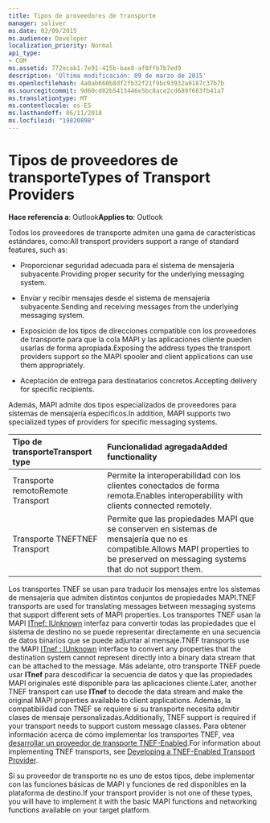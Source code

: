 ```yaml
---
title: Tipos de proveedores de transporte
manager: soliver
ms.date: 03/09/2015
ms.audience: Developer
localization_priority: Normal
api_type:
- COM
ms.assetid: 772ecab1-7e91-415b-bae8-af8ffb7b7ed9
description: 'Última modificación: 09 de marzo de 2015'
ms.openlocfilehash: 4a0ab660b8df2fb32f21f9bc93932a9187c37b7b
ms.sourcegitcommit: 9d60cd82b5413446e5bc8ace2cd689f683fb41a7
ms.translationtype: MT
ms.contentlocale: es-ES
ms.lasthandoff: 06/11/2018
ms.locfileid: "19820898"
---
```

# <a name="types-of-transport-providers"></a><span data-ttu-id="366b8-103">Tipos de proveedores de transporte</span><span class="sxs-lookup"><span data-stu-id="366b8-103">Types of Transport Providers</span></span>

  
  
<span data-ttu-id="366b8-104">**Hace referencia a**: Outlook</span><span class="sxs-lookup"><span data-stu-id="366b8-104">**Applies to**: Outlook</span></span> 
  
<span data-ttu-id="366b8-105">Todos los proveedores de transporte admiten una gama de características estándares, como:</span><span class="sxs-lookup"><span data-stu-id="366b8-105">All transport providers support a range of standard features, such as:</span></span>
  
- <span data-ttu-id="366b8-106">Proporcionar seguridad adecuada para el sistema de mensajería subyacente.</span><span class="sxs-lookup"><span data-stu-id="366b8-106">Providing proper security for the underlying messaging system.</span></span>
    
- <span data-ttu-id="366b8-107">Enviar y recibir mensajes desde el sistema de mensajería subyacente.</span><span class="sxs-lookup"><span data-stu-id="366b8-107">Sending and receiving messages from the underlying messaging system.</span></span>
    
- <span data-ttu-id="366b8-108">Exposición de los tipos de direcciones compatible con los proveedores de transporte para que la cola MAPI y las aplicaciones cliente pueden usarlas de forma apropiada.</span><span class="sxs-lookup"><span data-stu-id="366b8-108">Exposing the address types the transport providers support so the MAPI spooler and client applications can use them appropriately.</span></span>
    
- <span data-ttu-id="366b8-109">Aceptación de entrega para destinatarios concretos.</span><span class="sxs-lookup"><span data-stu-id="366b8-109">Accepting delivery for specific recipients.</span></span>
    
<span data-ttu-id="366b8-110">Además, MAPI admite dos tipos especializados de proveedores para sistemas de mensajería específicos.</span><span class="sxs-lookup"><span data-stu-id="366b8-110">In addition, MAPI supports two specialized types of providers for specific messaging systems.</span></span>
  
|<span data-ttu-id="366b8-111">**Tipo de transporte**</span><span class="sxs-lookup"><span data-stu-id="366b8-111">**Transport type**</span></span>|<span data-ttu-id="366b8-112">**Funcionalidad agregada**</span><span class="sxs-lookup"><span data-stu-id="366b8-112">**Added functionality**</span></span>|
|:-----|:-----|
|<span data-ttu-id="366b8-113">Transporte remoto</span><span class="sxs-lookup"><span data-stu-id="366b8-113">Remote Transport</span></span>  <br/> |<span data-ttu-id="366b8-114">Permite la interoperabilidad con los clientes conectados de forma remota.</span><span class="sxs-lookup"><span data-stu-id="366b8-114">Enables interoperability with clients connected remotely.</span></span>  <br/> |
|<span data-ttu-id="366b8-115">Transporte TNEF</span><span class="sxs-lookup"><span data-stu-id="366b8-115">TNEF Transport</span></span>  <br/> |<span data-ttu-id="366b8-116">Permite que las propiedades MAPI que se conserven en sistemas de mensajería que no es compatible.</span><span class="sxs-lookup"><span data-stu-id="366b8-116">Allows MAPI properties to be preserved on messaging systems that do not support them.</span></span>  <br/> |
   
<span data-ttu-id="366b8-117">Los transportes TNEF se usan para traducir los mensajes entre los sistemas de mensajería que admiten distintos conjuntos de propiedades MAPI.</span><span class="sxs-lookup"><span data-stu-id="366b8-117">TNEF transports are used for translating messages between messaging systems that support different sets of MAPI properties.</span></span> <span data-ttu-id="366b8-118">Los transportes TNEF usan la MAPI [ITnef: IUnknown](itnefiunknown.md) interfaz para convertir todas las propiedades que el sistema de destino no se puede representar directamente en una secuencia de datos binarios que se puede adjuntar al mensaje.</span><span class="sxs-lookup"><span data-stu-id="366b8-118">TNEF transports use the MAPI [ITnef : IUnknown](itnefiunknown.md) interface to convert any properties that the destination system cannot represent directly into a binary data stream that can be attached to the message.</span></span> <span data-ttu-id="366b8-119">Más adelante, otro transporte TNEF puede usar **ITnef** para descodificar la secuencia de datos y que las propiedades MAPI originales esté disponible para las aplicaciones cliente.</span><span class="sxs-lookup"><span data-stu-id="366b8-119">Later, another TNEF transport can use **ITnef** to decode the data stream and make the original MAPI properties available to client applications.</span></span> <span data-ttu-id="366b8-120">Además, la compatibilidad con TNEF se requiere si su transporte necesita admitir clases de mensaje personalizadas.</span><span class="sxs-lookup"><span data-stu-id="366b8-120">Additionally, TNEF support is required if your transport needs to support custom message classes.</span></span> <span data-ttu-id="366b8-121">Para obtener información acerca de cómo implementar los transportes TNEF, vea [desarrollar un proveedor de transporte TNEF-Enabled](developing-a-tnef-enabled-transport-provider.md).</span><span class="sxs-lookup"><span data-stu-id="366b8-121">For information about implementing TNEF transports, see [Developing a TNEF-Enabled Transport Provider](developing-a-tnef-enabled-transport-provider.md).</span></span>
  
<span data-ttu-id="366b8-122">Si su proveedor de transporte no es uno de estos tipos, debe implementar con las funciones básicas de MAPI y funciones de red disponibles en la plataforma de destino.</span><span class="sxs-lookup"><span data-stu-id="366b8-122">If your transport provider is not one of these types, you will have to implement it with the basic MAPI functions and networking functions available on your target platform.</span></span>
  

